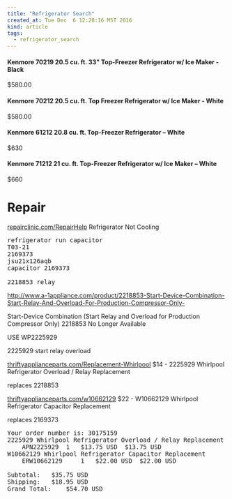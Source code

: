 ```yaml
---
title: "Refrigerator Search"
created_at: Tue Dec  6 12:20:16 MST 2016
kind: article
tags:
  - refrigerator_search
---
```


<h4>
  Kenmore 70219 20.5 cu. ft. 33" Top-Freezer Refrigerator w/ Ice Maker - Black
</h4>

$580.00

<h4>
  Kenmore 70212 20.5 cu. ft. Top Freezer Refrigerator w/ Ice Maker - White
</h4>

$580.00

<h4>
  Kenmore 61212 20.8 cu. ft. Top-Freezer Refrigerator – White
</h4>

$630

<h4>
  Kenmore 71212 21 cu. ft. Top-Freezer Refrigerator w/ Ice Maker – White
</h4>

$660

# Repair

<a href="https://www.repairclinic.com/RepairHelp/How-To-Fix-A-Refrigerator/51---/Refrigerator-not-cooling" target="_blank">repairclinic.com/RepairHelp</a>
Refrigerator Not Cooling

<pre>
refrigerator run capacitor
T03-21
2169373
jsu21x126aqb
capacitor 2169373

2218853 relay
</pre>

http://www.a-1appliance.com/product/2218853-Start-Device-Combination-Start-Relay-And-Overload-For-Production-Compressor-Only-

Start-Device Combination (Start Relay and Overload for Production Compressor Only)
2218853
No Longer Available

USE WP2225929

2225929 start relay overload

<a href="http://www.thriftyapplianceparts.com/Replacement-Whirlpool-Refrigerator-Compressor-Start-Relay-Assembly-2225929/" target="_blank">thriftyapplianceparts.com/Replacement-Whirlpool</a>
$14 - 2225929 Whirlpool Refrigerator Overload / Relay Replacement

replaces 2218853

<a href="http://www.thriftyapplianceparts.com/w10662129-whirlpool-refrigerator-capacitor-replacement/" target="_blank">thriftyapplianceparts.com/w10662129</a>
$22 - W10662129 Whirlpool Refrigerator Capacitor Replacement

replaces 2169373

<pre>
Your order number is: 30175159
2225929 Whirlpool Refrigerator Overload / Relay Replacement
	APN2225929 	1 	$13.75 USD 	$13.75 USD
W10662129 Whirlpool Refrigerator Capacitor Replacement
	ERW10662129 	1 	$22.00 USD 	$22.00 USD

Subtotal: 	$35.75 USD
Shipping: 	$18.95 USD
Grand Total: 	$54.70 USD
</pre>

<!--
html boilerplate
<a href="" target="_blank"></a>
<a name=""></a>
<img src="" width="400px">
<ul>
  <li></li>
</ul>
<pre>
</pre>
<pre><code>
</code></pre>
<math xmlns='http://www.w3.org/1998/Math/MathML' display='block'>
</math>
-->
